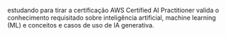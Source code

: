 estudando para tirar a certificação AWS Certified AI Practitioner valida o conhecimento requisitado sobre inteligência artificial, machine learning (ML) e conceitos e casos de uso de IA generativa. 

